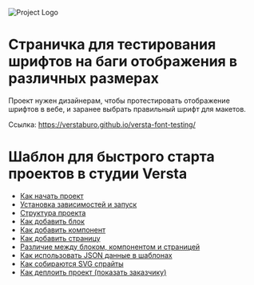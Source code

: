 ![Project Logo](https://verstaburo.github.io/versta-font-testing/assets/images/versta-fonts-logo.svg)

# Страничка для тестирования шрифтов на баги отображения в различных размерах

Проект нужен дизайнерам, чтобы протестировать отображение шрифтов в вебе, и заранее выбрать правильный шрифт для макетов.

Ссылка: https://verstaburo.github.io/versta-font-testing/

# Шаблон для быстрого старта проектов в студии Versta

* [Как начать проект](readme/how-to-start-project.md)
* [Установка зависимостей и запуск](readme/install-and-start.md)
* [Структура проекта](readme/project-structure.md)
* [Как добавить блок](readme/how-to-make-block.md)
* [Как добавить компонент](readme/how-to-make-component.md)
* [Как добавить страницу](readme/how-to-make-page.md)
* [Различие между блоком, компонентом и страницей](readme/difference-between-block-component-page.md)
* [Как использовать JSON данные в шаблонах](readme/how-to-use-json-data.md)
* [Как собираются SVG спрайты](readme/how-to-svg-sprite.md)
* [Как деплоить проект (показать заказчику)](readme/how-to-deploy.md)
